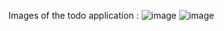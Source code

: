 Images of the todo application  : 
![image](https://github.com/sayanroy44617/Todo_React_tw/assets/64091968/3715133c-2948-410b-a14d-129a7da493d6)
![image](https://github.com/sayanroy44617/Todo_React_tw/assets/64091968/d32df806-a507-4626-b75e-dbff94223cf8)

